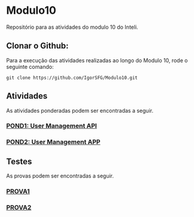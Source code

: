 # Modulo10
Repositório para as atividades do modulo 10 do Inteli.

## Clonar o Github:
Para a execução das atividades realizadas ao longo do Modulo 10, rode o seguinte comando:
```
git clone https://github.com/IgorSFG/Modulo10.git
```

## Atividades
As atividades ponderadas podem ser encontradas a seguir.

### [POND1: User Management API](https://github.com/IgorSFG/Modulo10/tree/main/pond1)
### [POND2: User Management APP](https://github.com/IgorSFG/Modulo10/tree/main/pond2)

## Testes
As provas podem ser encontradas a seguir.

### [PROVA1](https://github.com/IgorSFG/Modulo9/tree/main/test1)
### [PROVA2](https://github.com/IgorSFG/Modulo9/tree/main/test2)

